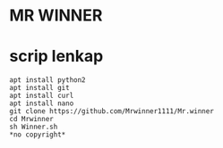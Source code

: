 # MR WINNER

# scrip lenkap
```apt update && apt upgrade 
apt install python2 
apt install git
apt install curl
apt install nano
git clone https://github.com/Mrwinner1111/Mr.winner
cd Mrwinner
sh Winner.sh
*no copyright* 
